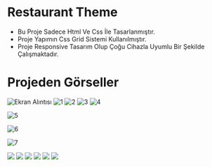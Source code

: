 # Restaurant Theme
- Bu Proje Sadece Html Ve Css İle Tasarlanmıştır.
- Proje Yapımın Css Grid Sistemi Kullanılmıştır.
- Proje Responsive Tasarım Olup Çoğu Cihazla Uyumlu Bir Şekilde Çalışmaktadır.
# Projeden Görseller
![Ekran Alıntısı](https://user-images.githubusercontent.com/48470345/93144171-1bf85700-f6f2-11ea-9473-2839cf3f019a.PNG)
![1](https://user-images.githubusercontent.com/48470345/93144631-1fd8a900-f6f3-11ea-924d-ce9a13f152ed.PNG)
![2](https://user-images.githubusercontent.com/48470345/93144639-223b0300-f6f3-11ea-975a-bc4f43bc4e00.PNG)
![3](https://user-images.githubusercontent.com/48470345/93144640-236c3000-f6f3-11ea-98db-21f47af90483.PNG)
![4](https://user-images.githubusercontent.com/48470345/93144643-25ce8a00-f6f3-11ea-9e6b-db9e7425e17f.PNG)

![5](https://user-images.githubusercontent.com/48470345/93144653-29faa780-f6f3-11ea-938a-c5bf9877efa2.PNG)

![6](https://user-images.githubusercontent.com/48470345/93144662-3121b580-f6f3-11ea-9674-dcfcbd915ddf.PNG)

![7](https://user-images.githubusercontent.com/48470345/93144664-33840f80-f6f3-11ea-8606-1ed5d1b0197c.PNG)


![](https://img.shields.io/github/stars/pandao/editor.md.svg) ![](https://img.shields.io/github/forks/pandao/editor.md.svg) ![](https://img.shields.io/github/tag/pandao/editor.md.svg) ![](https://img.shields.io/github/release/pandao/editor.md.svg) ![](https://img.shields.io/github/issues/pandao/editor.md.svg) ![](https://img.shields.io/bower/v/editor.md.svg)

